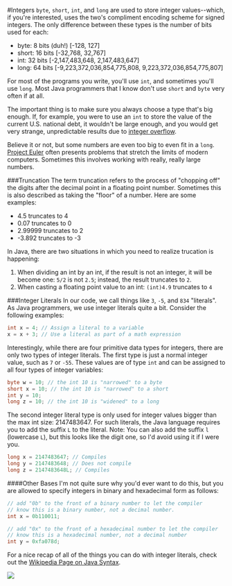 #Integers
`byte`, `short`, `int`, and `long` are used to store integer values--which, if you're interested, uses the two's compliment encoding scheme for signed integers. The only difference between these types is the number of bits used for each:

* byte: 8 bits (duh!) [-128, 127] 
* short: 16 bits [-32,768, 32,767]
* int: 32 bits [-2,147,483,648, 2,147,483,647]
* long: 64 bits [-9,223,372,036,854,775,808, 9,223,372,036,854,775,807]

For most of the programs you write, you'll use `int`, and sometimes you'll use `long`. Most Java programmers that I know don't use `short` and `byte` very often if at all.

The important thing is to make sure you always choose a type that's big enough. If, for example, you were to use an `int` to store the value of the current U.S. national debt, it wouldn't be large enough, and you would get very strange, unpredictable results due to [integer overflow](http://en.wikipedia.org/wiki/Integer_overflow).

Believe it or not, but some numbers are even too big to even fit in a `long`. [Project Euler](http://projecteuler.net/) often presents problems that stretch the limits of modern computers. Sometimes this involves working with really, really large numbers.

###Truncation
The term truncation refers to the process of "chopping off" the digits after the decimal point in a floating point number. Sometimes this is also described as taking the "floor" of a number. Here are some examples:

* 4.5 truncates to 4
* 0.07 truncates to 0
* 2.99999 truncates to 2
* -3.892 truncates to -3

In Java, there are two situations in which you need to realize trucation is happening:

1. When dividing an int by an int, if the result is not an integer, it will be become one: `5/2` is not `2.5`; instead, the result truncates to `2`.
2. When casting a floating point value to an int: `(int)4.9` truncates to `4`

###Integer Literals
In our code, we call things like `3`, `-5`, and `834` "literals". As Java programmers, we use integer literals quite a bit. Consider the following examples:

```java
int x = 4; // Assign a literal to a variable
x = x + 3; // Use a literal as part of a math expression
```

Interestingly, while there are four primitive data types for integers, there are only two types of integer literals. The first type is just a normal integer value, such as `7` or `-55`. These values are of type `int` and can be assigned to all four types of integer variables:

```java
byte w = 10; // the int 10 is "narrowed" to a byte
short x = 10; // the int 10 is "narrowed" to a short
int y = 10;
long z = 10; // the int 10 is "widened" to a long
```

The second integer literal type is only used for integer values bigger than the max int size: 2147483647. For such literals, the Java language requires you to add the suffix `L` to the literal. Note: You can also add the suffix `l` (lowercase `L`), but this looks like the digit one, so I'd avoid using it if I were you.

```java
long x = 2147483647; // Compiles
long y = 2147483648; // Does not compile
long z = 2147483648L; // Compiles
```

####Other Bases
I'm not quite sure why you'd ever want to do this, but you are allowed to specify integers in binary and hexadecimal form as follows:

```java
// add "0b" to the front of a binary number to let the compiler
// know this is a binary number, not a decimal number.
int x = 0b110011;

// add "0x" to the front of a hexadecimal number to let the compiler
// know this is a hexadecimal number, not a decimal number
int y = 0xfa078d;
```

For a nice recap of all of the things you can do with integer literals, check out the [Wikipedia Page on Java Syntax](http://en.wikipedia.org/wiki/Java_syntax#Literals).


![](http://christensenacademy.org/img/signature.png)
